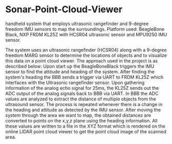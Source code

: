 # Sonar-Point-Cloud-Viewer
handheld system that employs ultrasonic rangefinder and 9-degree freedom IMU sensors to map the surroundings.
Platform used: BeagleBone Black, NXP FRDM KL25Z with HCSR04 ultrasonic sensor and MPU9250 IMU sensor.

The system uses an ultrasonic rangefinder (HCSR04) along with a 9-degree freedom MARG sensor to determine the locations of objects and to visualize this data on a point cloud viewer. The approach used in the project is as described below:
Upon start up the BeagleBoneBlack triggers the IMU sensor to find the attitude and heading of the system. After finding the system's heading the BBB sends a trigger via UART to FRDM KL25Z which interfaces with the Ultrasonic rangefinder sensor. 
Upon gathering information of the analog echo signal for 25ms, the KL25Z sends out the ADC output of the analog signals back to BBB via UART. In BBB the ADC values are analyzed to extract the distance of multiple objects from the ultrasound sensor.
The process is repeated whenever there is a change in the heading and attitude as detected by the IMU sensor. 
After moving the system through the area we want to map, the obtained distances are converted to points on the x,y,z plane using the heading information. All these values are written to a file in the XYZ format which is rendered on the online LIDAR point cloud viewer to get the point cloud image of the scanned area.
